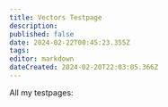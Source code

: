 ```yaml
---
title: Vectors Testpage
description: 
published: false
date: 2024-02-22T00:45:23.355Z
tags: 
editor: markdown
dateCreated: 2024-02-20T22:03:05.366Z
---
```


All my testpages:
